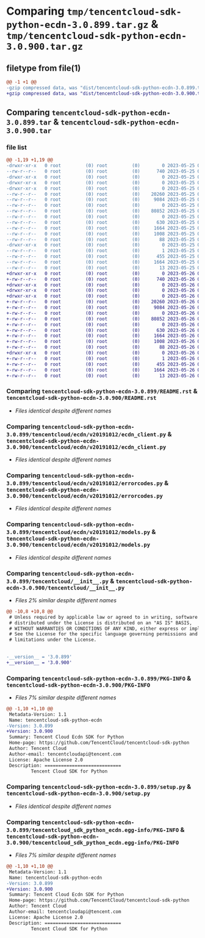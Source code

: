 # Comparing `tmp/tencentcloud-sdk-python-ecdn-3.0.899.tar.gz` & `tmp/tencentcloud-sdk-python-ecdn-3.0.900.tar.gz`

## filetype from file(1)

```diff
@@ -1 +1 @@
-gzip compressed data, was "dist/tencentcloud-sdk-python-ecdn-3.0.899.tar", last modified: Thu May 25 00:25:57 2023, max compression
+gzip compressed data, was "dist/tencentcloud-sdk-python-ecdn-3.0.900.tar", last modified: Fri May 26 02:17:58 2023, max compression
```

## Comparing `tencentcloud-sdk-python-ecdn-3.0.899.tar` & `tencentcloud-sdk-python-ecdn-3.0.900.tar`

### file list

```diff
@@ -1,19 +1,19 @@
-drwxr-xr-x   0 root         (0) root         (0)        0 2023-05-25 00:25:57.000000 tencentcloud-sdk-python-ecdn-3.0.899/
--rw-r--r--   0 root         (0) root         (0)      740 2023-05-25 00:25:57.000000 tencentcloud-sdk-python-ecdn-3.0.899/README.rst
-drwxr-xr-x   0 root         (0) root         (0)        0 2023-05-25 00:25:57.000000 tencentcloud-sdk-python-ecdn-3.0.899/tencentcloud/
-drwxr-xr-x   0 root         (0) root         (0)        0 2023-05-25 00:25:57.000000 tencentcloud-sdk-python-ecdn-3.0.899/tencentcloud/ecdn/
-drwxr-xr-x   0 root         (0) root         (0)        0 2023-05-25 00:25:57.000000 tencentcloud-sdk-python-ecdn-3.0.899/tencentcloud/ecdn/v20191012/
--rw-r--r--   0 root         (0) root         (0)    20260 2023-05-25 00:25:57.000000 tencentcloud-sdk-python-ecdn-3.0.899/tencentcloud/ecdn/v20191012/ecdn_client.py
--rw-r--r--   0 root         (0) root         (0)     9084 2023-05-25 00:25:57.000000 tencentcloud-sdk-python-ecdn-3.0.899/tencentcloud/ecdn/v20191012/errorcodes.py
--rw-r--r--   0 root         (0) root         (0)        0 2023-05-25 00:25:57.000000 tencentcloud-sdk-python-ecdn-3.0.899/tencentcloud/ecdn/v20191012/__init__.py
--rw-r--r--   0 root         (0) root         (0)    80852 2023-05-25 00:25:57.000000 tencentcloud-sdk-python-ecdn-3.0.899/tencentcloud/ecdn/v20191012/models.py
--rw-r--r--   0 root         (0) root         (0)        0 2023-05-25 00:25:57.000000 tencentcloud-sdk-python-ecdn-3.0.899/tencentcloud/ecdn/__init__.py
--rw-r--r--   0 root         (0) root         (0)      630 2023-05-25 00:25:57.000000 tencentcloud-sdk-python-ecdn-3.0.899/tencentcloud/__init__.py
--rw-r--r--   0 root         (0) root         (0)     1664 2023-05-25 00:25:57.000000 tencentcloud-sdk-python-ecdn-3.0.899/PKG-INFO
--rw-r--r--   0 root         (0) root         (0)     1008 2023-05-25 00:25:57.000000 tencentcloud-sdk-python-ecdn-3.0.899/setup.py
--rw-r--r--   0 root         (0) root         (0)       88 2023-05-25 00:25:57.000000 tencentcloud-sdk-python-ecdn-3.0.899/setup.cfg
-drwxr-xr-x   0 root         (0) root         (0)        0 2023-05-25 00:25:57.000000 tencentcloud-sdk-python-ecdn-3.0.899/tencentcloud_sdk_python_ecdn.egg-info/
--rw-r--r--   0 root         (0) root         (0)        1 2023-05-25 00:25:57.000000 tencentcloud-sdk-python-ecdn-3.0.899/tencentcloud_sdk_python_ecdn.egg-info/dependency_links.txt
--rw-r--r--   0 root         (0) root         (0)      455 2023-05-25 00:25:57.000000 tencentcloud-sdk-python-ecdn-3.0.899/tencentcloud_sdk_python_ecdn.egg-info/SOURCES.txt
--rw-r--r--   0 root         (0) root         (0)     1664 2023-05-25 00:25:57.000000 tencentcloud-sdk-python-ecdn-3.0.899/tencentcloud_sdk_python_ecdn.egg-info/PKG-INFO
--rw-r--r--   0 root         (0) root         (0)       13 2023-05-25 00:25:57.000000 tencentcloud-sdk-python-ecdn-3.0.899/tencentcloud_sdk_python_ecdn.egg-info/top_level.txt
+drwxr-xr-x   0 root         (0) root         (0)        0 2023-05-26 02:17:58.000000 tencentcloud-sdk-python-ecdn-3.0.900/
+-rw-r--r--   0 root         (0) root         (0)      740 2023-05-26 02:17:58.000000 tencentcloud-sdk-python-ecdn-3.0.900/README.rst
+drwxr-xr-x   0 root         (0) root         (0)        0 2023-05-26 02:17:58.000000 tencentcloud-sdk-python-ecdn-3.0.900/tencentcloud/
+drwxr-xr-x   0 root         (0) root         (0)        0 2023-05-26 02:17:58.000000 tencentcloud-sdk-python-ecdn-3.0.900/tencentcloud/ecdn/
+drwxr-xr-x   0 root         (0) root         (0)        0 2023-05-26 02:17:58.000000 tencentcloud-sdk-python-ecdn-3.0.900/tencentcloud/ecdn/v20191012/
+-rw-r--r--   0 root         (0) root         (0)    20260 2023-05-26 02:17:58.000000 tencentcloud-sdk-python-ecdn-3.0.900/tencentcloud/ecdn/v20191012/ecdn_client.py
+-rw-r--r--   0 root         (0) root         (0)     9084 2023-05-26 02:17:58.000000 tencentcloud-sdk-python-ecdn-3.0.900/tencentcloud/ecdn/v20191012/errorcodes.py
+-rw-r--r--   0 root         (0) root         (0)        0 2023-05-26 02:17:58.000000 tencentcloud-sdk-python-ecdn-3.0.900/tencentcloud/ecdn/v20191012/__init__.py
+-rw-r--r--   0 root         (0) root         (0)    80852 2023-05-26 02:17:58.000000 tencentcloud-sdk-python-ecdn-3.0.900/tencentcloud/ecdn/v20191012/models.py
+-rw-r--r--   0 root         (0) root         (0)        0 2023-05-26 02:17:58.000000 tencentcloud-sdk-python-ecdn-3.0.900/tencentcloud/ecdn/__init__.py
+-rw-r--r--   0 root         (0) root         (0)      630 2023-05-26 02:17:58.000000 tencentcloud-sdk-python-ecdn-3.0.900/tencentcloud/__init__.py
+-rw-r--r--   0 root         (0) root         (0)     1664 2023-05-26 02:17:58.000000 tencentcloud-sdk-python-ecdn-3.0.900/PKG-INFO
+-rw-r--r--   0 root         (0) root         (0)     1008 2023-05-26 02:17:58.000000 tencentcloud-sdk-python-ecdn-3.0.900/setup.py
+-rw-r--r--   0 root         (0) root         (0)       88 2023-05-26 02:17:58.000000 tencentcloud-sdk-python-ecdn-3.0.900/setup.cfg
+drwxr-xr-x   0 root         (0) root         (0)        0 2023-05-26 02:17:58.000000 tencentcloud-sdk-python-ecdn-3.0.900/tencentcloud_sdk_python_ecdn.egg-info/
+-rw-r--r--   0 root         (0) root         (0)        1 2023-05-26 02:17:58.000000 tencentcloud-sdk-python-ecdn-3.0.900/tencentcloud_sdk_python_ecdn.egg-info/dependency_links.txt
+-rw-r--r--   0 root         (0) root         (0)      455 2023-05-26 02:17:58.000000 tencentcloud-sdk-python-ecdn-3.0.900/tencentcloud_sdk_python_ecdn.egg-info/SOURCES.txt
+-rw-r--r--   0 root         (0) root         (0)     1664 2023-05-26 02:17:58.000000 tencentcloud-sdk-python-ecdn-3.0.900/tencentcloud_sdk_python_ecdn.egg-info/PKG-INFO
+-rw-r--r--   0 root         (0) root         (0)       13 2023-05-26 02:17:58.000000 tencentcloud-sdk-python-ecdn-3.0.900/tencentcloud_sdk_python_ecdn.egg-info/top_level.txt
```

### Comparing `tencentcloud-sdk-python-ecdn-3.0.899/README.rst` & `tencentcloud-sdk-python-ecdn-3.0.900/README.rst`

 * *Files identical despite different names*

### Comparing `tencentcloud-sdk-python-ecdn-3.0.899/tencentcloud/ecdn/v20191012/ecdn_client.py` & `tencentcloud-sdk-python-ecdn-3.0.900/tencentcloud/ecdn/v20191012/ecdn_client.py`

 * *Files identical despite different names*

### Comparing `tencentcloud-sdk-python-ecdn-3.0.899/tencentcloud/ecdn/v20191012/errorcodes.py` & `tencentcloud-sdk-python-ecdn-3.0.900/tencentcloud/ecdn/v20191012/errorcodes.py`

 * *Files identical despite different names*

### Comparing `tencentcloud-sdk-python-ecdn-3.0.899/tencentcloud/ecdn/v20191012/models.py` & `tencentcloud-sdk-python-ecdn-3.0.900/tencentcloud/ecdn/v20191012/models.py`

 * *Files identical despite different names*

### Comparing `tencentcloud-sdk-python-ecdn-3.0.899/tencentcloud/__init__.py` & `tencentcloud-sdk-python-ecdn-3.0.900/tencentcloud/__init__.py`

 * *Files 2% similar despite different names*

```diff
@@ -10,8 +10,8 @@
 # Unless required by applicable law or agreed to in writing, software
 # distributed under the License is distributed on an "AS IS" BASIS,
 # WITHOUT WARRANTIES OR CONDITIONS OF ANY KIND, either express or implied.
 # See the License for the specific language governing permissions and
 # limitations under the License.
 
 
-__version__ = '3.0.899'
+__version__ = '3.0.900'
```

### Comparing `tencentcloud-sdk-python-ecdn-3.0.899/PKG-INFO` & `tencentcloud-sdk-python-ecdn-3.0.900/PKG-INFO`

 * *Files 7% similar despite different names*

```diff
@@ -1,10 +1,10 @@
 Metadata-Version: 1.1
 Name: tencentcloud-sdk-python-ecdn
-Version: 3.0.899
+Version: 3.0.900
 Summary: Tencent Cloud Ecdn SDK for Python
 Home-page: https://github.com/TencentCloud/tencentcloud-sdk-python
 Author: Tencent Cloud
 Author-email: tencentcloudapi@tencent.com
 License: Apache License 2.0
 Description: ============================
         Tencent Cloud SDK for Python
```

### Comparing `tencentcloud-sdk-python-ecdn-3.0.899/setup.py` & `tencentcloud-sdk-python-ecdn-3.0.900/setup.py`

 * *Files identical despite different names*

### Comparing `tencentcloud-sdk-python-ecdn-3.0.899/tencentcloud_sdk_python_ecdn.egg-info/PKG-INFO` & `tencentcloud-sdk-python-ecdn-3.0.900/tencentcloud_sdk_python_ecdn.egg-info/PKG-INFO`

 * *Files 7% similar despite different names*

```diff
@@ -1,10 +1,10 @@
 Metadata-Version: 1.1
 Name: tencentcloud-sdk-python-ecdn
-Version: 3.0.899
+Version: 3.0.900
 Summary: Tencent Cloud Ecdn SDK for Python
 Home-page: https://github.com/TencentCloud/tencentcloud-sdk-python
 Author: Tencent Cloud
 Author-email: tencentcloudapi@tencent.com
 License: Apache License 2.0
 Description: ============================
         Tencent Cloud SDK for Python
```

